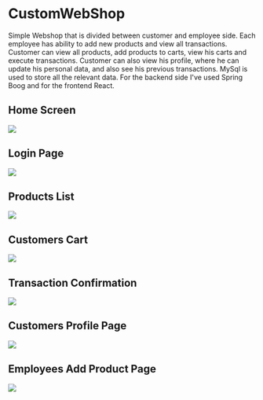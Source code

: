 # CustomWebShop

Simple Webshop that is divided between customer and employee side. Each employee has ability to add new products and view all transactions. Customer can view all products, add products to carts, view his carts and execute transactions. Customer can also view his profile, where he can update his personal data, and also see his previous transactions. MySql is used to store all the relevant data. For the backend side I've used Spring Boog and for the frontend React.

<h2>Home Screen</h2>
<img src="https://user-images.githubusercontent.com/70106587/220584404-fb5910ef-bd91-42d7-a64e-d1d6b4c8ddbb.png"/>

<h2>Login Page</h2>
<img src="https://user-images.githubusercontent.com/70106587/220584449-f96e760c-7207-4e34-b524-fa9eda5028f0.png"/>

<h2>Products List</h2>
<img src="https://user-images.githubusercontent.com/70106587/220584452-88f90032-62a6-4056-9fd1-f93f54335bf4.png"/>

<h2>Customers Cart</h2>
<img src="https://user-images.githubusercontent.com/70106587/220584442-5c9eb8ee-9ea4-4529-a314-6cde54f1a11b.png"/>

<h2>Transaction Confirmation</h2>
<img src="https://user-images.githubusercontent.com/70106587/220584446-3d3f10be-2ee5-4462-a087-fecc9ddb45d8.png"/>

<h2>Customers Profile Page</h2>
<img src="https://user-images.githubusercontent.com/70106587/220584447-9eb64390-be4a-48bf-b6fd-eab0cc47a883.png"/>

<h2>Employees Add Product Page</h2>
<img src="https://user-images.githubusercontent.com/70106587/220584448-e3a0c491-b400-4a81-95e9-5b8e7b5badd3.png"/>


